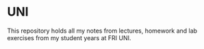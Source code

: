 # UNI

This repository holds all my notes from lectures, homework and lab exercises from my student years at FRI UNI.
